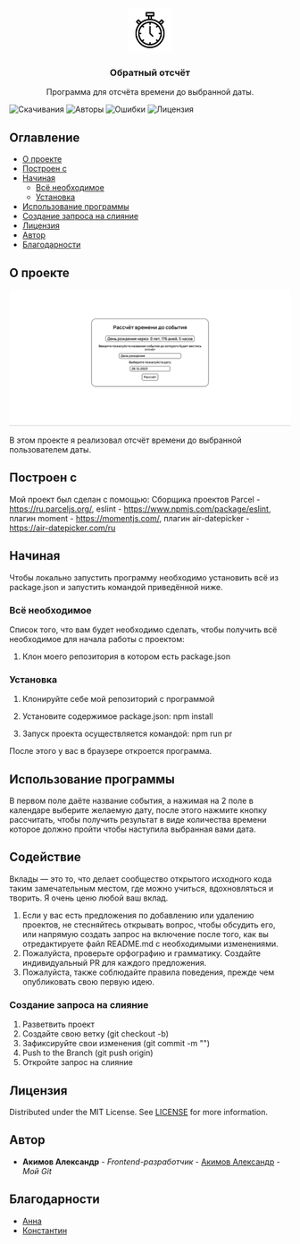 <br/>
<p align="center">
  <a href="https://github.com/Kustiche/Countdown">
    <img src="resources/favicon/favicon.svg" alt="Logo" width="80" height="80">
  </a>

  <h3 align="center">Обратный отсчёт</h3>

  <p align="center">
    Программа для отсчёта времени до выбранной даты.
  </p>
</p>

![Скачивания](https://img.shields.io/github/downloads/Kustiche/Countdown/total) ![Авторы](https://img.shields.io/github/contributors/Kustiche/Countdown?color=dark-green) ![Ошибки](https://img.shields.io/github/issues/Kustiche/Countdown) ![Лицензия](https://img.shields.io/github/license/Kustiche/Countdown)

## Оглавление

- [О проекте](#about-the-project)
- [Построен с](#built-with)
- [Начиная](#getting-started)
  - [Всё необходимое](#prerequisites)
  - [Установка](#installation)
- [Использование программы](#usage)
- [Создание запроса на слияние](#contributing)
- [Лицензия](#license)
- [Автор](#authors)
- [Благодарности](#acknowledgements)

## О проекте

![Screen Shot](img/countdown.png)

В этом проекте я реализовал отсчёт времени до выбранной пользователем даты.

## Построен с

Мой проект был сделан с помощью:
Сборщика проектов Parcel - https://ru.parceljs.org/,
eslint - https://www.npmjs.com/package/eslint,
плагин moment - https://momentjs.com/,
плагин air-datepicker - https://air-datepicker.com/ru

## Начиная

Чтобы локально запустить программу необходимо установить всё из package.json и запустить командой приведённой ниже.

### Всё необходимое

Список того, что вам будет необходимо сделать, чтобы получить всё необходимое для начала работы с проектом:

1. Клон моего репозитория в котором есть package.json

### Установка

1. Клонируйте себе мой репозиторий с программой

2. Установите содержимое package.json:
   npm install

3. Запуск проекта осуществляется командой:
   npm run pr

После этого у вас в браузере откроется программа.

## Использование программы

В первом поле даёте название события, а нажимая на 2 поле в календаре выберите желаемую дату, после этого нажмите кнопку рассчитать, чтобы получить результат в виде количества времени которое должно пройти чтобы наступила выбранная вами дата.

## Содействие

Вклады — это то, что делает сообщество открытого исходного кода таким замечательным местом, где можно учиться, вдохновляться и творить. Я очень ценю любой ваш вклад.

1. Если у вас есть предложения по добавлению или удалению проектов, не стесняйтесь открывать вопрос, чтобы обсудить его, или напрямую создать запрос на включение после того, как вы отредактируете файл README.md с необходимыми изменениями.
2. Пожалуйста, проверьте орфографию и грамматику. Создайте индивидуальный PR для каждого предложения.
3. Пожалуйста, также соблюдайте правила поведения, прежде чем опубликовать свою первую идею.

### Создание запроса на слияние

1. Разветвить проект
2. Создайте свою ветку (git checkout -b)
3. Зафиксируйте свои изменения (git commit -m "")
4. Push to the Branch (git push origin)
5. Откройте запрос на слияние

## Лицензия

Distributed under the MIT License. See [LICENSE](https://github.com/Kustiche/Countdown/blob/main/LICENSE.md) for more information.

## Автор

- **Акимов Александр** - _Frontend-разработчик_ - [Акимов Александр](https://github.com/Kustiche) - _Мой Git_

## Благодарности

- [Анна](https://github.com/enotstitch)
- [Константин](https://github.com/ZayRexan)
